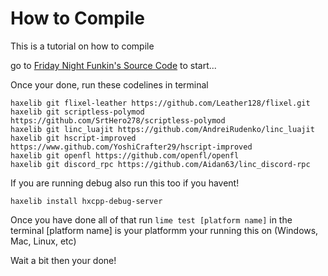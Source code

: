 # How to Compile
This is a tutorial on how to compile

go to [Friday Night Funkin's Source Code](https://github.com/ninjamuffin99/Funkin#build-instructions) to start...

Once your done, run these codelines in terminal
```
haxelib git flixel-leather https://github.com/Leather128/flixel.git
haxelib git scriptless-polymod https://github.com/SrtHero278/scriptless-polymod
haxelib git linc_luajit https://github.com/AndreiRudenko/linc_luajit
haxelib git hscript-improved https://www.github.com/YoshiCrafter29/hscript-improved
haxelib git openfl https://github.com/openfl/openfl
haxelib git discord_rpc https://github.com/Aidan63/linc_discord-rpc
```

If you are running debug also run this too if you havent!
```
haxelib install hxcpp-debug-server
```

Once you have done all of that run `lime test [platform name]` in the terminal
[platform name] is your platformm your running this on (Windows, Mac, Linux, etc)

Wait a bit then your done!